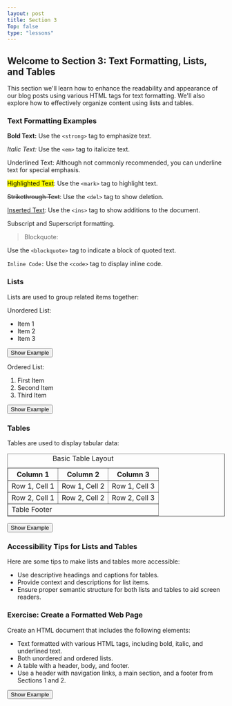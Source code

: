 ```yaml
---
layout: post
title: Section 3
Top: false
type: "lessons"
---
```

## Welcome to Section 3: Text Formatting, Lists, and Tables

This section we'll learn how to enhance the readability and appearance of our blog posts using various HTML tags for text formatting. We'll also explore how to effectively organize content using lists and tables.

### Text Formatting Examples

**Bold Text:** Use the `<strong>` tag to emphasize text.

_Italic Text:_ Use the `<em>` tag to italicize text.

Underlined Text: Although not commonly recommended, you can underline text for special emphasis.

<mark>Highlighted Text</mark>: Use the `<mark>` tag to highlight text.

<del>Strikethrough Text</del>: Use the `<del>` tag to show deletion.

<ins>Inserted Text</ins>: Use the `<ins>` tag to show additions to the document.

Subscript and Superscript formatting.

> Blockquote:

Use the `<blockquote>` tag to indicate a block of quoted text.

`Inline Code:` Use the `<code>` tag to display inline code.

### Lists

Lists are used to group related items together:

Unordered List:

*   Item 1
*   Item 2
*   Item 3

<button class="show-example-btn">Show Example</button>
<pre class="example-code" style="display: none;">
&lt;ul&gt;
  &lt;li&gt;Item 1&lt;/li&gt;
  &lt;li&gt;Item 2&lt;/li&gt;
  &lt;li&gt;Item 3&lt;/li&gt;
&lt;/ul&gt;
    </pre>


Ordered List:

1.  First Item
2.  Second Item
3.  Third Item

  <button class="show-example-btn">Show Example</button>
<pre class="example-code" style="display: none;">
&lt;ol&gt;
  &lt;li&gt;First Item&lt;/li&gt;
  &lt;li&gt;Second Item&lt;/li&gt;
  &lt;li&gt;Third Item&lt;/li&gt;
&lt;/ol&gt;
    </pre>


### Tables

Tables are used to display tabular data:

<table border="1">
  <caption>Basic Table Layout</caption>
  <thead>
    <tr>
      <th>Column 1</th>
      <th>Column 2</th>
      <th>Column 3</th>
    </tr>
  </thead>
  <tbody>
    <tr>
      <td>Row 1, Cell 1</td>
      <td>Row 1, Cell 2</td>
      <td>Row 1, Cell 3</td>
    </tr>
    <tr>
      <td>Row 2, Cell 1</td>
      <td>Row 2, Cell 2</td>
      <td>Row 2, Cell 3</td>
    </tr>
  </tbody>
  <tfoot>
    <tr>
      <td colspan="3">Table Footer</td>
    </tr>
  </tfoot>
</table>
  <button class="show-example-btn">Show Example</button>
<pre class="example-code" style="display: none;">
&lt;table border="1"&gt;
  &lt;caption&gt;Basic Table Layout&lt;/caption&gt;
  &lt;thead&gt;
    &lt;tr&gt;
      &lt;th&gt;Column 1&lt;/th&gt;
      &lt;th&gt;Column 2&lt;/th&gt;
      &lt;th&gt;Column 3&lt;/th&gt;
    &lt;/tr&gt;
  &lt;/thead&gt;
  &lt;tbody&gt;
    &lt;tr&gt;
      &lt;td&gt;Row 1, Cell 1&lt;/td&gt;
      &lt;td&gt;Row 1, Cell 2&lt;/td&gt;
      &lt;td&gt;Row 1, Cell 3&lt;/td&gt;
    &lt;/tr&gt;
    &lt;tr&gt;
      &lt;td&gt;Row 2, Cell 1&lt;/td&gt;
      &lt;td&gt;Row 2, Cell 2&lt;/td&gt;
      &lt;td&gt;Row 2, Cell 3&lt;/td&gt;
    &lt;/tr&gt;
  &lt;/tbody&gt;
  &lt;tfoot&gt;
    &lt;tr&gt;
      &lt;td colspan="3"&gt;Table Footer&lt;/td&gt;
    &lt;/tr&gt;
  &lt;/tfoot&gt;
&lt;/table&gt;
    </pre>

### Accessibility Tips for Lists and Tables

Here are some tips to make lists and tables more accessible:

*   Use descriptive headings and captions for tables.
*   Provide context and descriptions for list items.
*   Ensure proper semantic structure for both lists and tables to aid screen readers.

### Exercise: Create a Formatted Web Page

Create an HTML document that includes the following elements:

*   Text formatted with various HTML tags, including bold, italic, and underlined text.
*   Both unordered and ordered lists.
*   A table with a header, body, and footer.
*   Use a header with navigation links, a main section, and a footer from Sections 1 and 2.

  <button class="show-example-btn">Show Example</button>
<pre class="example-code" style="display: none;">
&lt;!DOCTYPE html&gt;
&lt;html&gt;
&lt;head&gt;
    &lt;title&gt;My Formatted Web Page&lt;/title&gt;
&lt;/head&gt;
&lt;body&gt;
    &lt;header&gt;
        &lt;h1&gt;Welcome to My Web Page&lt;/h1&gt;
        &lt;nav&gt;
            &lt;ul&gt;
                &lt;li&gt;&lt;a href="index.html"&gt;Home&lt;/a&gt;&lt;/li&gt;
                &lt;li&gt;&lt;a href="about.html"&gt;About&lt;/a&gt;&lt;/li&gt;
                &lt;li&gt;&lt;a href="contact.html"&gt;Contact&lt;/a&gt;&lt;/li&gt;
            &lt;/ul&gt;
        &lt;/nav&gt;
    &lt;/header&gt;
    &lt;section&gt;
        &lt;h2&gt;Main Content&lt;/h2&gt;
        &lt;article&gt;
            &lt;h3&gt;Article Title&lt;/h3&gt;
            &lt;p&gt;&lt;strong&gt;This is bold text.&lt;/strong&gt; &lt;em&gt;This is italic text.&lt;/em&gt; &lt;u&gt;This is underlined text.&lt;/u&gt;&lt;/p&gt;
            &lt;blockquote&gt;This is a blockquote.&lt;/blockquote&gt;
            &lt;p&gt;Inline code example: &lt;code&gt;&lt;strong&gt;strong&lt;/strong&gt;&lt;/code&gt;&lt;/p&gt;
        &lt;/article&gt;
    &lt;/section&gt;
    &lt;aside&gt;
        &lt;h3&gt;Related Content&lt;/h3&gt;
        &lt;p&gt;This is some related content.&lt;/p&gt;
    &lt;/aside&gt;
    &lt;section&gt;
        &lt;h2&gt;Lists and Tables&lt;/h2&gt;
        &lt;h3&gt;Unordered List&lt;/h3&gt;
        &lt;ul&gt;
            &lt;li&gt;Item 1&lt;/li&gt;
            &lt;li&gt;Item 2&lt;/li&gt;
            &lt;li&gt;Item 3&lt;/li&gt;
        &lt;/ul&gt;
        &lt;h3&gt;Ordered List&lt;/h3&gt;
        &lt;ol&gt;
            &lt;li&gt;First Item&lt;/li&gt;
            &lt;li&gt;Second Item&lt;/li&gt;
            &lt;li&gt;Third Item&lt;/li&gt;
        &lt;/ol&gt;
        &lt;h3&gt;Table&lt;/h3&gt;
        &lt;table border="1"&gt;
            &lt;caption&gt;Basic Table Layout&lt;/caption&gt;
            &lt;thead&gt;
                &lt;tr&gt;
                    &lt;th&gt;Column 1&lt;/th&gt;
                    &lt;th&gt;Column 2&lt;/th&gt;
                    &lt;th&gt;Column 3&lt;/th&gt;
                &lt;/tr&gt;
            &lt;/thead&gt;
            &lt;tbody&gt;
                &lt;tr&gt;
                    &lt;td&gt;Row 1, Cell 1&lt;/td&gt;
                    &lt;td&gt;Row 1, Cell 2&lt;/td&gt;
                    &lt;td&gt;Row 1, Cell 3&lt;/td&gt;
                &lt;/tr&gt;
                &lt;tr&gt;
                    &lt;td&gt;Row 2, Cell 1&lt;/td&gt;
                    &lt;td&gt;Row 2, Cell 2&lt;/td&gt;
                    &lt;td&gt;Row 2, Cell 3&lt;/td&gt;
                &lt;/tr&gt;
            &lt;/tbody&gt;
            &lt;tfoot&gt;
                &lt;tr&gt;
                    &lt;td colspan="3"&gt;Table Footer&lt;/td&gt;
                &lt;/tr&gt;
            &lt;/tfoot&gt;
        &lt;/table&gt;
    &lt;/section&gt;
    &lt;footer&gt;
        &lt;p&gt;© 2024 My Web Page&lt;/p&gt;
    &lt;/footer&gt;
&lt;/body&gt;
&lt;/html&gt;
    </pre>